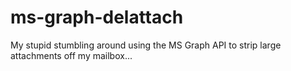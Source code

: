 # ms-graph-delattach

My stupid stumbling around using the MS Graph API to strip large attachments off my mailbox...

